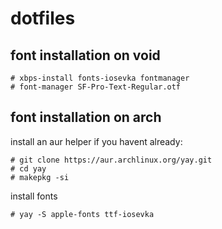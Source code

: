 # dotfiles

## font installation on void

```
# xbps-install fonts-iosevka fontmanager
# font-manager SF-Pro-Text-Regular.otf
```

## font installation on arch

install an aur helper if you havent already:

```
# git clone https://aur.archlinux.org/yay.git
# cd yay
# makepkg -si
```

install fonts

```
# yay -S apple-fonts ttf-iosevka
```

